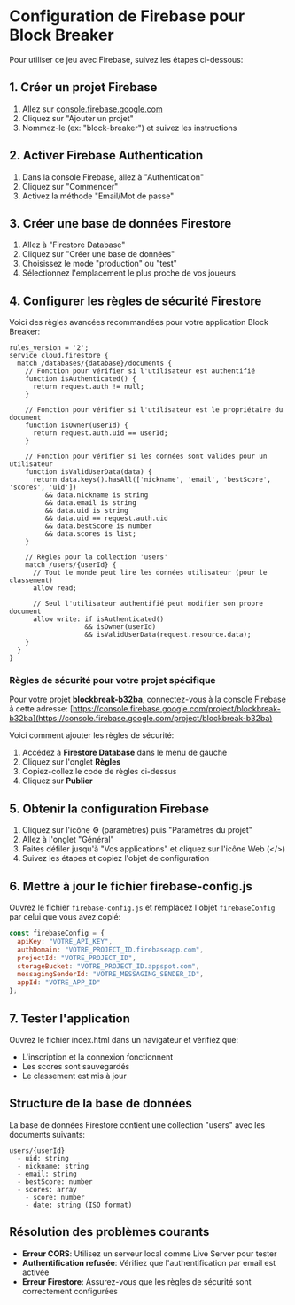 # Configuration de Firebase pour Block Breaker

Pour utiliser ce jeu avec Firebase, suivez les étapes ci-dessous:

## 1. Créer un projet Firebase

1. Allez sur [console.firebase.google.com](https://console.firebase.google.com/)
2. Cliquez sur "Ajouter un projet"
3. Nommez-le (ex: "block-breaker") et suivez les instructions

## 2. Activer Firebase Authentication

1. Dans la console Firebase, allez à "Authentication" 
2. Cliquez sur "Commencer"
3. Activez la méthode "Email/Mot de passe"

## 3. Créer une base de données Firestore

1. Allez à "Firestore Database"
2. Cliquez sur "Créer une base de données"
3. Choisissez le mode "production" ou "test"
4. Sélectionnez l'emplacement le plus proche de vos joueurs

## 4. Configurer les règles de sécurité Firestore

Voici des règles avancées recommandées pour votre application Block Breaker:

```
rules_version = '2';
service cloud.firestore {
  match /databases/{database}/documents {
    // Fonction pour vérifier si l'utilisateur est authentifié
    function isAuthenticated() {
      return request.auth != null;
    }
    
    // Fonction pour vérifier si l'utilisateur est le propriétaire du document
    function isOwner(userId) {
      return request.auth.uid == userId;
    }
    
    // Fonction pour vérifier si les données sont valides pour un utilisateur
    function isValidUserData(data) {
      return data.keys().hasAll(['nickname', 'email', 'bestScore', 'scores', 'uid']) 
         && data.nickname is string
         && data.email is string
         && data.uid is string
         && data.uid == request.auth.uid
         && data.bestScore is number
         && data.scores is list;
    }
    
    // Règles pour la collection 'users'
    match /users/{userId} {
      // Tout le monde peut lire les données utilisateur (pour le classement)
      allow read;
      
      // Seul l'utilisateur authentifié peut modifier son propre document
      allow write: if isAuthenticated() 
                   && isOwner(userId) 
                   && isValidUserData(request.resource.data);
    }
  }
}
```

### Règles de sécurité pour votre projet spécifique

Pour votre projet **blockbreak-b32ba**, connectez-vous à la console Firebase à cette adresse:
[https://console.firebase.google.com/project/blockbreak-b32ba](https://console.firebase.google.com/project/blockbreak-b32ba)

Voici comment ajouter les règles de sécurité:

1. Accédez à **Firestore Database** dans le menu de gauche
2. Cliquez sur l'onglet **Règles**
3. Copiez-collez le code de règles ci-dessus
4. Cliquez sur **Publier**

## 5. Obtenir la configuration Firebase

1. Cliquez sur l'icône ⚙️ (paramètres) puis "Paramètres du projet"
2. Allez à l'onglet "Général"
3. Faites défiler jusqu'à "Vos applications" et cliquez sur l'icône Web (</>) 
4. Suivez les étapes et copiez l'objet de configuration

## 6. Mettre à jour le fichier firebase-config.js

Ouvrez le fichier `firebase-config.js` et remplacez l'objet `firebaseConfig` par celui que vous avez copié:

```javascript
const firebaseConfig = {
  apiKey: "VOTRE_API_KEY",
  authDomain: "VOTRE_PROJECT_ID.firebaseapp.com",
  projectId: "VOTRE_PROJECT_ID",
  storageBucket: "VOTRE_PROJECT_ID.appspot.com",
  messagingSenderId: "VOTRE_MESSAGING_SENDER_ID",
  appId: "VOTRE_APP_ID"
};
```

## 7. Tester l'application

Ouvrez le fichier index.html dans un navigateur et vérifiez que:
- L'inscription et la connexion fonctionnent
- Les scores sont sauvegardés
- Le classement est mis à jour

## Structure de la base de données

La base de données Firestore contient une collection "users" avec les documents suivants:

```
users/{userId}
  - uid: string
  - nickname: string
  - email: string
  - bestScore: number
  - scores: array
    - score: number
    - date: string (ISO format)
```

## Résolution des problèmes courants

- **Erreur CORS**: Utilisez un serveur local comme Live Server pour tester
- **Authentification refusée**: Vérifiez que l'authentification par email est activée
- **Erreur Firestore**: Assurez-vous que les règles de sécurité sont correctement configurées
